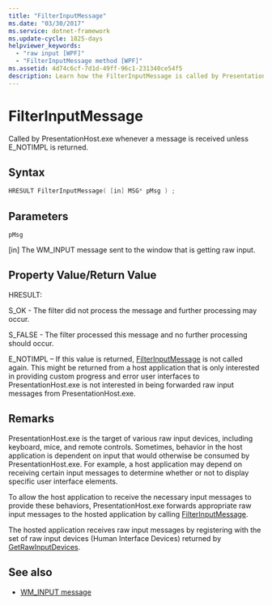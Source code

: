 ```yaml
---
title: "FilterInputMessage"
ms.date: "03/30/2017"
ms.service: dotnet-framework
ms.update-cycle: 1825-days
helpviewer_keywords:
  - "raw input [WPF]"
  - "FilterInputMessage method [WPF]"
ms.assetid: 4d74c6cf-7d1d-49ff-96c1-231340ce54f5
description: Learn how the FilterInputMessage is called by PresentationHost.exe whenever a message is received unless E_NOTIMPL is returned.
---
```

# FilterInputMessage

Called by PresentationHost.exe whenever a message is received unless E_NOTIMPL is returned.

## Syntax

```cpp
HRESULT FilterInputMessage( [in] MSG* pMsg ) ;
```

## Parameters

`pMsg`

[in] The WM_INPUT message sent to the window that is getting raw input.

## Property Value/Return Value

HRESULT:

S_OK - The filter did not process the message and further processing may occur.

S_FALSE - The filter processed this message and no further processing should occur.

E_NOTIMPL – If this value is returned, [FilterInputMessage](filterinputmessage.md) is not called again. This might be returned from a host application that is only interested in providing custom progress and error user interfaces to PresentationHost.exe is not interested in being forwarded raw input messages from PresentationHost.exe.

## Remarks

PresentationHost.exe is the target of various raw input devices, including keyboard, mice, and remote controls. Sometimes, behavior in the host application is dependent on input that would otherwise be consumed by PresentationHost.exe. For example, a host application may depend on receiving certain input messages to determine whether or not to display specific user interface elements.

To allow the host application to receive the necessary input messages to provide these behaviors, PresentationHost.exe forwards appropriate raw input messages to the hosted application by calling [FilterInputMessage](filterinputmessage.md).

The hosted application receives raw input messages by registering with the set of raw input devices (Human Interface Devices) returned by [GetRawInputDevices](getrawinputdevices.md).

## See also

- [WM_INPUT message](/windows/desktop/inputdev/wm-input)
